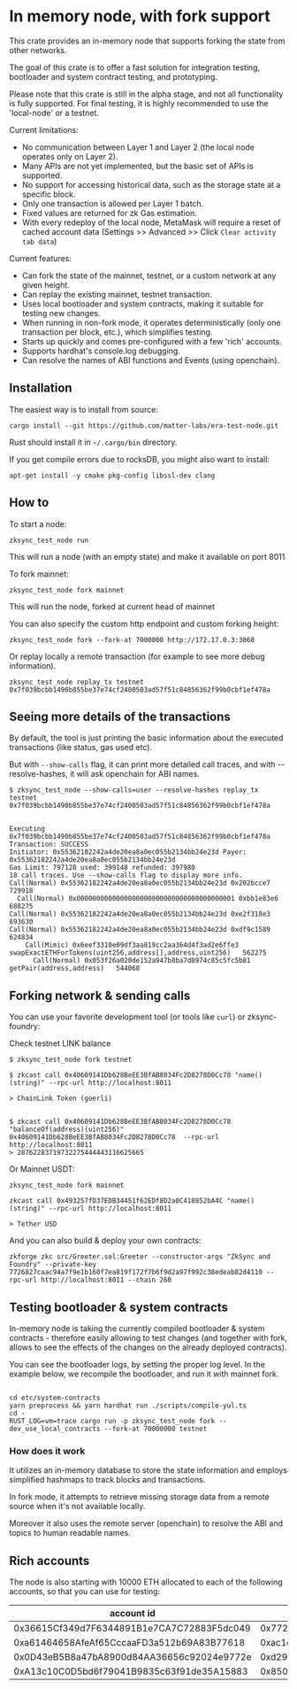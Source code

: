 # In memory node, with fork support

This crate provides an in-memory node that supports forking the state from other networks.

The goal of this crate is to offer a fast solution for integration testing, bootloader and system contract testing, and
prototyping.

Please note that this crate is still in the alpha stage, and not all functionality is fully supported. For final
testing, it is highly recommended to use the 'local-node' or a testnet.

Current limitations:

- No communication between Layer 1 and Layer 2 (the local node operates only on Layer 2).
- Many APIs are not yet implemented, but the basic set of APIs is supported.
- No support for accessing historical data, such as the storage state at a specific block.
- Only one transaction is allowed per Layer 1 batch.
- Fixed values are returned for zk Gas estimation.
- With every redeploy of the local node, MetaMask will require a reset of cached account data (Settings >> Advanced >> Click `Clear activity tab data`)

Current features:

- Can fork the state of the mainnet, testnet, or a custom network at any given height.
- Can replay the existing mainnet, testnet transaction.
- Uses local bootloader and system contracts, making it suitable for testing new changes.
- When running in non-fork mode, it operates deterministically (only one transaction per block, etc.), which simplifies
  testing.
- Starts up quickly and comes pre-configured with a few 'rich' accounts.
- Supports hardhat's console.log debugging.
- Can resolve the names of ABI functions and Events (using openchain).

## Installation

The easiest way is to install from source:
```
cargo install --git https://github.com/matter-labs/era-test-node.git
```

Rust should install it in ``~/.cargo/bin`` directory.

If you get compile errors due to rocksDB, you might also want to install:

```
apt-get install -y cmake pkg-config libssl-dev clang
```

## How to

To start a node:

```shell
zksync_test_node run
```

This will run a node (with an empty state) and make it available on port 8011

To fork mainnet:

```shell
zksync_test_node fork mainnet
```

This will run the node, forked at current head of mainnet

You can also specify the custom http endpoint and custom forking height:

```shell
zksync_test_node fork --fork-at 7000000 http://172.17.0.3:3060
```

Or replay locally a remote transaction (for example to see more debug
information).

```shell
zksync_test_node replay_tx testnet 0x7f039bcbb1490b855be37e74cf2400503ad57f51c84856362f99b0cbf1ef478a
```


## Seeing more details of the transactions

By default, the tool is just printing the basic information about the executed transactions (like status, gas used etc).

But with `--show-calls` flag, it can print more detailed call traces, and with --resolve-hashes, it will ask openchain for ABI names.

```shell
$ zksync_test_node --show-calls=user --resolve-hashes replay_tx testnet 0x7f039bcbb1490b855be37e74cf2400503ad57f51c84856362f99b0cbf1ef478a


Executing 0x7f039bcbb1490b855be37e74cf2400503ad57f51c84856362f99b0cbf1ef478a
Transaction: SUCCESS
Initiator: 0x55362182242a4de20ea8a0ec055b2134bb24e23d Payer: 0x55362182242a4de20ea8a0ec055b2134bb24e23d
Gas Limit: 797128 used: 399148 refunded: 397980
18 call traces. Use --show-calls flag to display more info.
Call(Normal) 0x55362182242a4de20ea8a0ec055b2134bb24e23d 0x202bcce7   729918
  Call(Normal) 0x0000000000000000000000000000000000000001 0xbb1e83e6   688275
Call(Normal) 0x55362182242a4de20ea8a0ec055b2134bb24e23d 0xe2f318e3   693630
Call(Normal) 0x55362182242a4de20ea8a0ec055b2134bb24e23d 0xdf9c1589   624834
    Call(Mimic) 0x6eef3310e09df3aa819cc2aa364d4f3ad2e6ffe3 swapExactETHForTokens(uint256,address[],address,uint256)   562275
      Call(Normal) 0x053f26a020de152a947b8ba7d8974c85c5fc5b81 getPair(address,address)   544068

```


## Forking network & sending calls

You can use your favorite development tool (or tools like `curl`) or zksync-foundry:

Check testnet LINK balance

```shell
$ zksync_test_node fork testnet

$ zkcast call 0x40609141Db628BeEE3BfAB8034Fc2D8278D0Cc78 "name()(string)" --rpc-url http://localhost:8011

> ChainLink Token (goerli)


$ zkcast call 0x40609141Db628BeEE3BfAB8034Fc2D8278D0Cc78 "balanceOf(address)(uint256)"  0x40609141Db628BeEE3BfAB8034Fc2D8278D0Cc78  --rpc-url http://localhost:8011
> 28762283719732275444443116625665
```

Or Mainnet USDT:

```shell
zksync_test_node fork mainnet

zkcast call 0x493257fD37EDB34451f62EDf8D2a0C418852bA4C "name()(string)" --rpc-url http://localhost:8011

> Tether USD
```

And you can also build & deploy your own contracts:

```shell
zkforge zkc src/Greeter.sol:Greeter --constructor-args "ZkSync and Foundry" --private-key 7726827caac94a7f9e1b160f7ea819f172f7b6f9d2a97f992c38edeab82d4110 --rpc-url http://localhost:8011 --chain 260

```

## Testing bootloader & system contracts

In-memory node is taking the currently compiled bootloader & system contracts - therefore easily allowing to test
changes (and together with fork, allows to see the effects of the changes on the already deployed contracts).

You can see the bootloader logs, by setting the proper log level. In the example below, we recompile the bootloader, and
run it with mainnet fork.

```shell

cd etc/system-contracts
yarn preprocess && yarn hardhat run ./scripts/compile-yul.ts
cd -
RUST_LOG=vm=trace cargo run -p zksync_test_node fork --dev_use_local_contracts --fork-at 70000000 testnet
```


### How does it work

It utilizes an in-memory database to store the state information and employs simplified hashmaps to track blocks and
transactions.

In fork mode, it attempts to retrieve missing storage data from a remote source when it's not available locally.

Moreover it also uses the remote server (openchain) to resolve the ABI and topics to human readable names.


## Rich accounts
The node is also starting with 10000 ETH allocated to each of the following accounts, so that you can use for testing:

| account id | private key |
|---|---|
| 0x36615Cf349d7F6344891B1e7CA7C72883F5dc049 | 0x7726827caac94a7f9e1b160f7ea819f172f7b6f9d2a97f992c38edeab82d4110 |
| 0xa61464658AfeAf65CccaaFD3a512b69A83B77618 | 0xac1e735be8536c6534bb4f17f06f6afc73b2b5ba84ac2cfb12f7461b20c0bbe3 | 
| 0x0D43eB5B8a47bA8900d84AA36656c92024e9772e | 0xd293c684d884d56f8d6abd64fc76757d3664904e309a0645baf8522ab6366d9e |
| 0xA13c10C0D5bd6f79041B9835c63f91de35A15883 | 0x850683b40d4a740aa6e745f889a6fdc8327be76e122f5aba645a5b02d0248db8 |

